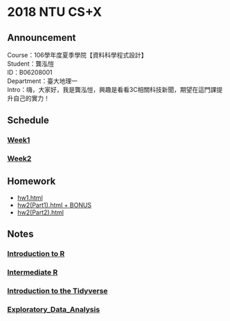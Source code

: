 ﻿# 2018 NTU CS+X
## Announcement
Course：106學年度夏季學院【資料科學程式設計】<br />
Student：龔泓愷<br /> 
ID：B06208001<br />
Department：臺大地理一<br />
Intro：嗨，大家好，我是龔泓愷，興趣是看看3C相關科技新聞，期望在這門課提升自己的實力！
## Schedule
### [Week1](https://github.com/Bourbon0212/NTU-CS-X/tree/master/Week1)
### [Week2](https://github.com/Bourbon0212/NTU-CS-X/tree/master/Week2)
## Homework
* [hw1.html](https://bourbon0212.github.io/NTU-CS-X/Week1/hw1.html)   
* [hw2(Part1).html + BONUS](https://bourbon0212.github.io/NTU-CS-X/Week2/hw2_part1.html)    
* [hw2(Part2).html](https://bourbon0212.github.io/NTU-CS-X/Week2/hw2_part2.html)
## Notes
### [Introduction to R](https://bourbon0212.github.io/NTU-CS-X/Week1/hw1.html#1)
### [Intermediate R](https://bourbon0212.github.io/NTU-CS-X/Week1/hw1.html#2)
### [Introduction to the Tidyverse](https://bourbon0212.github.io/NTU-CS-X/Week1/hw1.html#3)
### [Exploratory_Data_Analysis](https://bourbon0212.github.io/NTU-CS-X/Week2/Exploratory_Data_Analysis.html)

